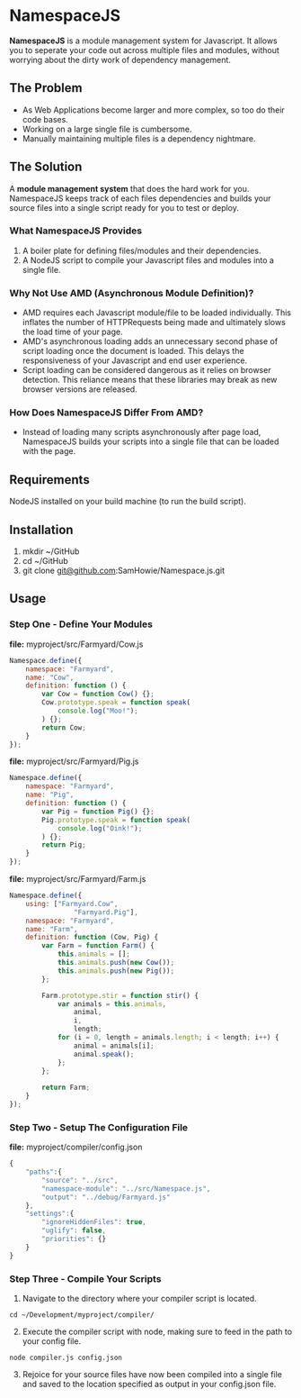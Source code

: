 # NamespaceJS

**NamespaceJS** is a module management system for Javascript. It allows you to seperate your code out across multiple files and modules, without worrying about the dirty work of dependency management.


## The Problem

* As Web Applications become larger and more complex, so too do their code bases.
* Working on a large single file is cumbersome. 
* Manually maintaining multiple files is a dependency nightmare.


## The Solution

A **module management system** that does the hard work for you. NamespaceJS keeps track of each files dependencies and builds your source files into a single script ready for you to test or deploy.


### What NamespaceJS Provides

1. A boiler plate for defining files/modules and their dependencies.
2. A NodeJS script to compile your Javascript files and modules into a single file.


### Why Not Use AMD (Asynchronous Module Definition)?

* AMD requires each Javascript module/file to be loaded individually. This inflates the number of HTTPRequests being made and ultimately slows the load time of your page.
* AMD's asynchronous loading adds an unnecessary second phase of script loading once the document is loaded. This delays the responsiveness of your Javascript and end user experience.
* Script loading can be considered dangerous as it relies on browser detection. This reliance means that these libraries may break as new browser versions are released.


### How Does NamespaceJS Differ From AMD?
* Instead of loading many scripts asynchronously after page load, NamespaceJS builds your scripts into a single file that can be loaded with the page.


## Requirements

NodeJS installed on your build machine (to run the build script).


## Installation

1. mkdir ~/GitHub
2. cd ~/GitHub
3. git clone git@github.com:SamHowie/Namespace.js.git


## Usage

### Step One - Define Your Modules

**file:** myproject/src/Farmyard/Cow.js

```javascript
Namespace.define({
	namespace: "Farmyard",
	name: "Cow",
	definition: function () {
		var Cow = function Cow() {};
		Cow.prototype.speak = function speak(
			console.log("Moo!");
		) {};
		return Cow;
	}
});
```

**file:** myproject/src/Farmyard/Pig.js

```javascript
Namespace.define({
	namespace: "Farmyard",
	name: "Pig",
	definition: function () {
		var Pig = function Pig() {};
		Pig.prototype.speak = function speak(
			console.log("Oink!");
		) {};
		return Pig;
	}
});
```

**file:** myproject/src/Farmyard/Farm.js

```javascript
Namespace.define({
	using: ["Farmyard.Cow",
				"Farmyard.Pig"],
	namespace: "Farmyard",
	name: "Farm",
	definition: function (Cow, Pig) {
		var Farm = function Farm() {
			this.animals = [];
			this.animals.push(new Cow());
			this.animals.push(new Pig());
		};

		Farm.prototype.stir = function stir() {
			var animals = this.animals,
				animal,
				i,
				length;
			for (i = 0, length = animals.length; i < length; i++) {
				animal = animals[i];
				animal.speak();
			};
		};
		
		return Farm;
	}
});
```


### Step Two - Setup The Configuration File

**file:** myproject/compiler/config.json

```javascript
{
	"paths":{
		"source": "../src",
		"namespace-module": "../src/Namespace.js",
		"output": "../debug/Farmyard.js"
	},
	"settings":{
		"ignoreHiddenFiles": true,
		"uglify": false,
		"priorities": {}
	}
}
```


### Step Three - Compile Your Scripts

1. Navigate to the directory where your compiler script is located.
```terminal
cd ~/Development/myproject/compiler/
```

2. Execute the compiler script with node, making sure to feed in the path to your config file.
```terminal
node compiler.js config.json
```

3. Rejoice for your source files have now been compiled into a single file and saved to the location specified as output in your config.json file.